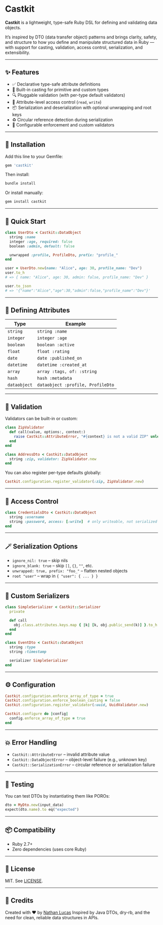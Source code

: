 
# Castkit

**Castkit** is a lightweight, type-safe Ruby DSL for defining and validating data objects.

It’s inspired by DTO (data transfer object) patterns and brings clarity, safety, and structure to how you define and manipulate structured data in Ruby — with support for casting, validation, access control, serialization, and extensibility.

---

## ✨ Features

- ✅ Declarative type-safe attribute definitions
- 🔁 Built-in casting for primitive and custom types
- 🔍 Pluggable validation (with per-type default validators)
- 🔐 Attribute-level access control (`read`, `write`)
- 📦 Serialization and deserialization with optional unwrapping and root keys
- ♻️ Circular reference detection during serialization
- 🔧 Configurable enforcement and custom validators

---

## 🔧 Installation

Add this line to your Gemfile:

```ruby
gem 'castkit'
```

Then install:

```bash
bundle install
```

Or install manually:

```bash
gem install castkit
```

---

## 🚀 Quick Start

```ruby
class UserDto < Castkit::DataObject
  string :name
  integer :age, required: false
  boolean :admin, default: false

  unwrapped :profile, ProfileDto, prefix: "profile_"
end

user = UserDto.new(name: "Alice", age: 30, profile_name: "Dev")
user.to_h
# => { name: "Alice", age: 30, admin: false, profile_name: "Dev" }

user.to_json
# => '{"name":"Alice","age":30,"admin":false,"profile_name":"Dev"}'
```

---

## 🧱 Defining Attributes

| Type        | Example                        |
|-------------|--------------------------------|
| `string`    | `string :name`                 |
| `integer`   | `integer :age`                 |
| `boolean`   | `boolean :active`              |
| `float`     | `float :rating`                |
| `date`      | `date :published_on`           |
| `datetime`  | `datetime :created_at`         |
| `array`     | `array :tags, of: :string`     |
| `hash`      | `hash :metadata`               |
| `dataobject`| `dataobject :profile, ProfileDto` |

---

## 🧪 Validation

Validators can be built-in or custom:

```ruby
class ZipValidator
  def call(value, options:, context:)
    raise Castkit::AttributeError, "#{context} is not a valid ZIP" unless value =~ /^\d{5}$/
  end
end

class AddressDto < Castkit::DataObject
  string :zip, validator: ZipValidator.new
end
```

You can also register per-type defaults globally:

```ruby
Castkit.configuration.register_validator(:zip, ZipValidator.new)
```

---

## 🔐 Access Control

```ruby
class CredentialsDto < Castkit::DataObject
  string :username
  string :password, access: [:write]  # only writeable, not serialized
end
```

---

## 🪄 Serialization Options

- `ignore_nil: true` – skip nils
- `ignore_blank: true` – skip `[]`, `{}`, `""`, etc.
- `unwrapped: true, prefix: "foo_"` – flatten nested objects
- `root "user"` – wrap in `{ "user": { ... } }`

---

## 🔄 Custom Serializers

```ruby
class SimpleSerializer < Castkit::Serializer
  private

  def call
    obj.class.attributes.keys.map { |k| [k, obj.public_send(k)] }.to_h
  end
end

class EventDto < Castkit::DataObject
  string :type
  string :timestamp

  serializer SimpleSerializer
end
```

---

## ⚙️ Configuration

```ruby
Castkit.configuration.enforce_array_of_type = true
Castkit.configuration.enforce_boolean_casting = false
Castkit.configuration.register_validator(:uuid, UuidValidator.new)

Castkit.configure do |config|
  config.enforce_array_of_type = true
end
```

---

## 💥 Error Handling

- `Castkit::AttributeError` – invalid attribute value
- `Castkit::DataObjectError` – object-level failure (e.g., unknown key)
- `Castkit::SerializationError` – circular reference or serialization failure

---

## 🧪 Testing

You can test DTOs by instantiating them like POROs:

```ruby
dto = MyDto.new(input_data)
expect(dto.name).to eq("expected")
```

---

## 📦 Compatibility

- Ruby 2.7+
- Zero dependencies (uses core Ruby)

---

## 📃 License

MIT. See [LICENSE](LICENSE).

---

## 🙏 Credits

Created with ❤️ by [Nathan Lucas](https://github.com/bnlucas)
Inspired by Java DTOs, dry-rb, and the need for clean, reliable data structures in APIs.
